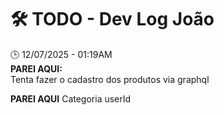 # 🛠️ TODO - Dev Log João

🕒 12/07/2025 - 01:19AM  
**PAREI AQUI:**  
Tenta fazer o cadastro dos produtos via graphql


**PAREI AQUI**
Categoria userId